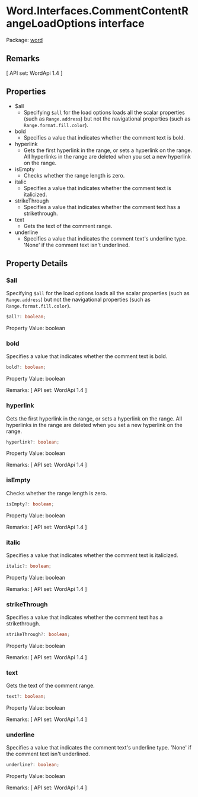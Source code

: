 # Word.Interfaces.CommentContentRangeLoadOptions interface

Package: [word](https://learn.microsoft.com/en-us/javascript/api/word)

## Remarks

[ API set: WordApi 1.4 ]

## Properties

- $all
  - Specifying `$all` for the load options loads all the scalar properties (such as `Range.address`) but not the navigational properties (such as `Range.format.fill.color`).
- bold
  - Specifies a value that indicates whether the comment text is bold.
- hyperlink
  - Gets the first hyperlink in the range, or sets a hyperlink on the range. All hyperlinks in the range are deleted when you set a new hyperlink on the range.
- isEmpty
  - Checks whether the range length is zero.
- italic
  - Specifies a value that indicates whether the comment text is italicized.
- strikeThrough
  - Specifies a value that indicates whether the comment text has a strikethrough.
- text
  - Gets the text of the comment range.
- underline
  - Specifies a value that indicates the comment text's underline type. 'None' if the comment text isn't underlined.

## Property Details

### $all

Specifying `$all` for the load options loads all the scalar properties (such as `Range.address`) but not the navigational properties (such as `Range.format.fill.color`).

```typescript
$all?: boolean;
```

Property Value: boolean

### bold

Specifies a value that indicates whether the comment text is bold.

```typescript
bold?: boolean;
```

Property Value: boolean

Remarks: [ API set: WordApi 1.4 ]

### hyperlink

Gets the first hyperlink in the range, or sets a hyperlink on the range. All hyperlinks in the range are deleted when you set a new hyperlink on the range.

```typescript
hyperlink?: boolean;
```

Property Value: boolean

Remarks: [ API set: WordApi 1.4 ]

### isEmpty

Checks whether the range length is zero.

```typescript
isEmpty?: boolean;
```

Property Value: boolean

Remarks: [ API set: WordApi 1.4 ]

### italic

Specifies a value that indicates whether the comment text is italicized.

```typescript
italic?: boolean;
```

Property Value: boolean

Remarks: [ API set: WordApi 1.4 ]

### strikeThrough

Specifies a value that indicates whether the comment text has a strikethrough.

```typescript
strikeThrough?: boolean;
```

Property Value: boolean

Remarks: [ API set: WordApi 1.4 ]

### text

Gets the text of the comment range.

```typescript
text?: boolean;
```

Property Value: boolean

Remarks: [ API set: WordApi 1.4 ]

### underline

Specifies a value that indicates the comment text's underline type. 'None' if the comment text isn't underlined.

```typescript
underline?: boolean;
```

Property Value: boolean

Remarks: [ API set: WordApi 1.4 ]